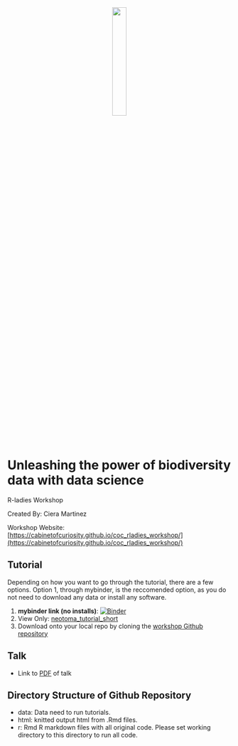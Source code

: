 <div style="text-align:center"><img src ="http://curiositydata.org/assets/img/cabinetIcon-01.png" width="25%" height="25%"/></div>

# Unleashing the power of biodiversity data with data science
R-ladies Workshop

Created By: Ciera Martinez

Workshop Website: [https://cabinetofcuriosity.github.io/coc_rladies_workshop/](https://cabinetofcuriosity.github.io/coc_rladies_workshop/)

## Tutorial

Depending on how you want to go through the tutorial, there are a few options. Option 1, through mybinder, is the reccomended option, as you do not need to download any data or install any software.

1. **mybinder link (no installs)**: [![Binder](https://mybinder.org/badge_logo.svg)](https://mybinder.org/v2/gh/cabinetofcuriosity/coc_lewis_clark_workshop/master?urlpath=rstudio) 
2. View Only: [neotoma_tutorial_short](html/neotoma_tutorial_short.html)
3. Download onto your local repo by cloning the [workshop Github repository](https://github.com/cabinetofcuriosity/coc_lewis_clark_workshop)

## Talk

- Link to [PDF](pdf/rladies_biodiviersity_talk.pdf) of talk


Directory Structure of Github Repository
---------------------

- data: Data need to run tutorials. 
- html: knitted output html from .Rmd files.
- r: Rmd R markdown files with all original code. Please set working directory to this directory to run all code.
